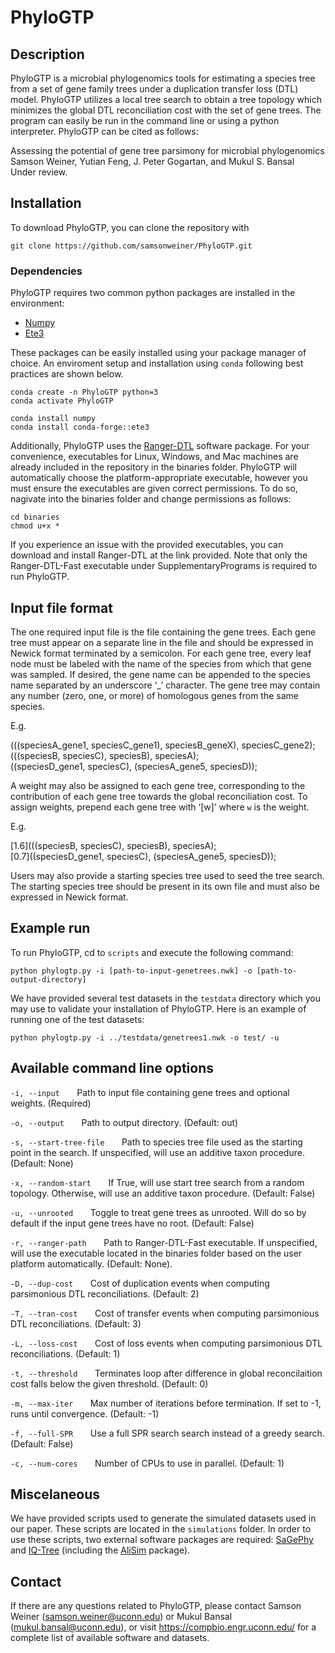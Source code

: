 # PhyloGTP

## **Description**
PhyloGTP is a microbial phylogenomics tools for estimating a species tree from a set of gene family trees under a duplication transfer loss (DTL) model. PhyloGTP utilizes a local tree search to obtain a tree topology which minimizes the global DTL reconciliation cost with the set of gene trees. The program can easily be run in the command line or using a python interpreter. PhyloGTP can be cited as follows:

<a>Assessing the potential of gene tree parsimony for microbial phylogenomics</a><br>
Samson Weiner, Yutian Feng, J. Peter Gogartan, and Mukul S. Bansal<br>
Under review.

## Installation
To download PhyloGTP, you can clone the repository with
```
git clone https://github.com/samsonweiner/PhyloGTP.git
```

### Dependencies
PhyloGTP requires two common python packages are installed in the environment:
* [Numpy](https://numpy.org/)
* [Ete3](http://etetoolkit.org/)

These packages can be easily installed using your package manager of choice. An enviroment setup and installation using `conda` following best practices are shown below.
```
conda create -n PhyloGTP python=3
conda activate PhyloGTP

conda install numpy
conda install conda-forge::ete3
```

Additionally, PhyloGTP uses the [Ranger-DTL](https://compbio.engr.uconn.edu/software/ranger-dtl/) software package. For your convenience, executables for Linux, Windows, and Mac machines are already included in the repository in the binaries folder. PhyloGTP will automatically choose the platform-appropriate executable, however you must ensure the executables are given correct permissions. To do so, nagivate into the binaries folder and change permissions as follows:
```
cd binaries
chmod u+x *
```

If you experience an issue with the provided executables, you can download and install Ranger-DTL at the link provided. Note that only the Ranger-DTL-Fast executable under SupplementaryPrograms is required to run PhyloGTP.

## Input file format
The one required input file is the file containing the gene trees. Each gene tree must appear on a separate line in the file and should be expressed in Newick format terminated by a semicolon. For each gene tree, every leaf node must be labeled with the name of the species from which that gene was sampled. If desired, the gene name can be appended to the species name separated by an underscore ‘_’ character. The gene tree may contain any number (zero, one, or more) of homologous genes from the same species.

E.g.

(((speciesA_gene1, speciesC_gene1), speciesB_geneX), speciesC_gene2); <br>
(((speciesB, speciesC), speciesB), speciesA); <br>
((speciesD_gene1, speciesC), (speciesA_gene5, speciesD)); <br>

A weight may also be assigned to each gene tree, corresponding to the contribution of each gene tree towards the global reconciliation cost. To assign weights, prepend each gene tree with ‘[w]’ where `w` is the weight.

E.g.

[1.6](((speciesB, speciesC), speciesB), speciesA); <br>
[0.7]((speciesD_gene1, speciesC), (speciesA_gene5, speciesD)); <br>

Users may also provide a starting species tree used to seed the tree search. The starting species tree should be present in its own file and must also be expressed in Newick format.


## Example run
To run PhyloGTP, cd to `scripts` and execute the following command:
```
python phylogtp.py -i [path-to-input-genetrees.nwk] -o [path-to-output-directory]
```

We have provided several test datasets in the `testdata` directory which you may use to validate your installation of PhyloGTP. Here is an example of running one of the test datasets:
```
python phylogtp.py -i ../testdata/genetrees1.nwk -o test/ -u
```

## Available command line options
`-i, --input` &nbsp;&nbsp;&nbsp;&nbsp;&nbsp; Path to input file containing gene trees and optional weights. (Required)

`-o, --output` &nbsp;&nbsp;&nbsp;&nbsp;&nbsp; Path to output directory. (Default: out) 

`-s, --start-tree-file` &nbsp;&nbsp;&nbsp;&nbsp;&nbsp; Path to species tree file used as the starting point in the search. If unspecified, will use an additive taxon procedure. (Default: None)

`-x, --random-start` &nbsp;&nbsp;&nbsp;&nbsp;&nbsp; If True, will use start tree search from a random topology. Otherwise, will use an additive taxon procedure. (Default: False)

`-u, --unrooted` &nbsp;&nbsp;&nbsp;&nbsp;&nbsp; Toggle to treat gene trees as unrooted. Will do so by default if the input gene trees have no root. (Default: False) 

`-r, --ranger-path` &nbsp;&nbsp;&nbsp;&nbsp;&nbsp; Path to Ranger-DTL-Fast executable. If unspecified, will use the executable located in the binaries folder based on the user platform automatically. (Default: None). 

`-D, --dup-cost` &nbsp;&nbsp;&nbsp;&nbsp;&nbsp; Cost of duplication events when computing parsimonious DTL reconciliations. (Default: 2) 

`-T, --tran-cost` &nbsp;&nbsp;&nbsp;&nbsp;&nbsp; Cost of transfer events when computing parsimonious DTL reconciliations. (Default: 3) 

`-L, --loss-cost` &nbsp;&nbsp;&nbsp;&nbsp;&nbsp; Cost of loss events when computing parsimonious DTL reconciliations. (Default: 1) 

`-t, --threshold` &nbsp;&nbsp;&nbsp;&nbsp;&nbsp; Terminates loop after difference in global reconcilaition cost falls below the given threshold. (Default: 0) 

`-m, --max-iter` &nbsp;&nbsp;&nbsp;&nbsp;&nbsp; Max number of iterations before termination. If set to -1, runs until convergence. (Default: -1) 

`-f, --full-SPR` &nbsp;&nbsp;&nbsp;&nbsp;&nbsp; Use a full SPR search search instead of a greedy search. (Default: False)

`-c, --num-cores` &nbsp;&nbsp;&nbsp;&nbsp;&nbsp; Number of CPUs to use in parallel. (Default: 1)

## Miscelaneous
We have provided scripts used to generate the simulated datasets used in our paper. These scripts are located in the `simulations` folder. In order to use these scripts, two external software packages are required: [SaGePhy](https://compbio.engr.uconn.edu/software/sagephy/) and [IQ-Tree](http://www.iqtree.org/) (including the [AliSim](http://www.iqtree.org/doc/AliSim) package).


## Contact
If there are any questions related to PhyloGTP, please contact Samson Weiner (<samson.weiner@uconn.edu>) or Mukul Bansal (<mukul.bansal@uconn.edu>), or visit <https://compbio.engr.uconn.edu/> for a complete list of available software and datasets.